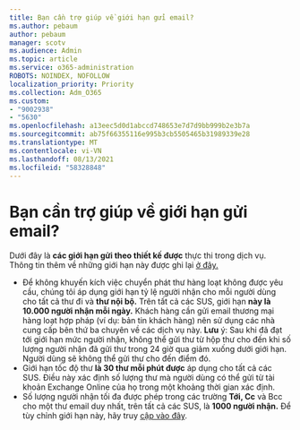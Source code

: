 ```yaml
---
title: Bạn cần trợ giúp về giới hạn gửi email?
ms.author: pebaum
author: pebaum
manager: scotv
ms.audience: Admin
ms.topic: article
ms.service: o365-administration
ROBOTS: NOINDEX, NOFOLLOW
localization_priority: Priority
ms.collection: Adm_O365
ms.custom:
- "9002938"
- "5630"
ms.openlocfilehash: a13eec5d0d1abccd748653e7d7d9bb999b2e3b7a
ms.sourcegitcommit: ab75f66355116e995b3cb5505465b31989339e28
ms.translationtype: MT
ms.contentlocale: vi-VN
ms.lasthandoff: 08/13/2021
ms.locfileid: "58328848"
---
```

# <a name="need-help-with-email-sending-limits"></a>Bạn cần trợ giúp về giới hạn gửi email?

Dưới đây là **các giới hạn gửi theo thiết kế được** thực thi trong dịch vụ. Thông tin thêm về những giới hạn này được ghi lại [ở đây.](https://docs.microsoft.com/office365/servicedescriptions/exchange-online-service-description/exchange-online-limits#receiving-and-sending-limits)

- Để không khuyến kích việc chuyển phát thư hàng loạt không được yêu cầu, chúng tôi áp dụng giới hạn tỷ lệ người nhận cho mỗi người dùng cho tất cả thư đi và **thư nội bộ.** Trên tất cả các SUS, giới hạn **này là 10.000 người nhận mỗi ngày.**  Khách hàng cần gửi email thương mại hàng loạt hợp pháp (ví dụ: bản tin khách hàng) nên sử dụng các nhà cung cấp bên thứ ba chuyên về các dịch vụ này.
    **Lưu** ý: Sau khi đã đạt tới giới hạn mức người nhận, không thể gửi thư từ hộp thư cho đến khi số lượng người nhận đã gửi thư trong 24 giờ qua giảm xuống dưới giới hạn. Người dùng sẽ không thể gửi thư cho đến điểm đó.
- Giới hạn tốc độ thư **là 30 thư mỗi phút được** áp dụng cho tất cả các SUS. Điều này xác định số lượng thư mà người dùng có thể gửi từ tài khoản Exchange Online của họ trong một khoảng thời gian xác định.
- Số lượng người nhận tối đa được phép trong các trường **Tới, Cc** và Bcc cho một thư email duy nhất, trên tất cả các SUS, là **1000 người nhận.** Để tùy chỉnh giới hạn này, hãy truy [cập vào đây](https://techcommunity.microsoft.com/t5/exchange-team-blog/customizable-recipient-limits-in-office-365/ba-p/1183228).
